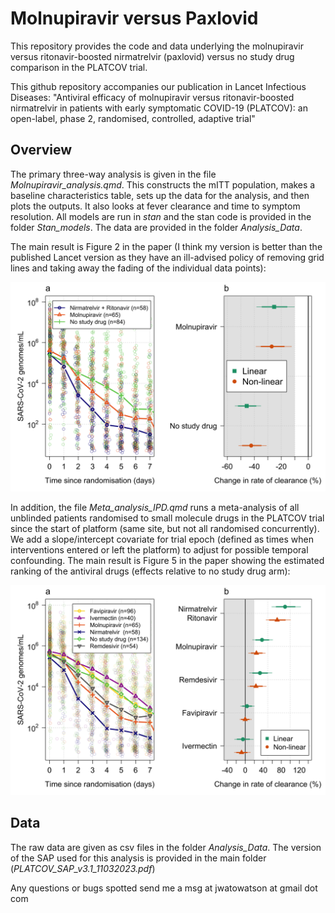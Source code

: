 # Molnupiravir versus Paxlovid
 
 This repository provides the code and data underlying the molnupiravir versus ritonavir-boosted nirmatrelvir (paxlovid) versus no study drug comparison in the PLATCOV trial. 

This github repository accompanies our publication in Lancet Infectious Diseases: "Antiviral efficacy of molnupiravir versus ritonavir-boosted nirmatrelvir in patients with early symptomatic COVID-19 (PLATCOV): an open-label, phase 2, randomised, controlled, adaptive trial"
 
 
## Overview

The primary three-way analysis is given in the file *Molnupiravir_analysis.qmd*. This constructs the mITT population, makes a baseline characteristics table, sets up the data for the analysis, and then plots the outputs. It also looks at fever clearance and time to symptom resolution. All models are run in *stan* and the stan code is provided in the folder *Stan_models*. The data are provided in the folder *Analysis_Data*.

The main result is Figure 2 in the paper (I think my version is better than the published Lancet version as they have an ill-advised policy of removing grid lines and taking away the fading of the individual data points):


![](Molnupiravir_analysis_files/figure-html/Figure_main-1.png "Comparison of viral clearance in the three randomised arms")


In addition, the file *Meta_analysis_IPD.qmd* runs a meta-analysis of all unblinded patients randomised to small molecule drugs in the PLATCOV trial since the start of platform (same site, but not all randomised concurrently). We add a slope/intercept covariate for trial epoch (defined as times when interventions entered or left the platform) to adjust for possible temporal confounding. The main result is Figure 5 in the paper showing the estimated ranking of the antiviral drugs (effects relative to no study drug arm):

![](Meta_analysis_IPD_files/figure-html/Meta_analysis_main-1.png "Comparison of viral clearance in across all small molecule drugs studied")

## Data 

The raw data are given as csv files in the folder *Analysis_Data*. The version of the SAP used for this analysis is provided in the main folder (*PLATCOV_SAP_v3.1_11032023.pdf*)

Any questions or bugs spotted send me a msg at jwatowatson at gmail dot com
